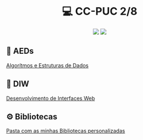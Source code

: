 <h1 align="center">💻 CC-PUC 2/8</h1>

<p align="center">
<img src="https://img.shields.io/badge/status-andamento-yellow">
<img src="https://img.shields.io/badge/last%20modified-27%2F03%2F2023-informational">
</p>

## 📁 AEDs
[Algorítmos e Estruturas de Dados](/AEDs/)

## 📁 DIW
[Desenvolvimento de Interfaces Web](fonte/ajuda/java)

## ⚙️ Bibliotecas
[Pasta com as minhas Bibliotecas personalizadas](Bibliotecas)
